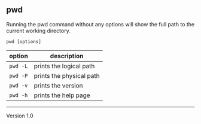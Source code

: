 ## pwd
Running the pwd command without any options will show the full path to the current working directory.

`pwd [options]`

| option   | description              |
|----------|--------------------------|
| `pwd -L` | prints the logical path  |
| `pwd -P` | prints the physical path |
| `pwd -v` | prints the version       |
| `pwd -h` | prints the help page     |

---
Version 1.0
